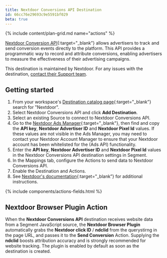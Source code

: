 ```yaml
---
title: Nextdoor Conversions API Destination
id: 66cc76e29693c9e5591bf029
beta: true
---
```


{% include content/plan-grid.md name="actions" %}

[Nextdoor Conversion API](https://yourintegration.com/?utm_source=segmentio&utm_medium=docs&utm_campaign=partners){:target="_blank”} allows advertisers to track and send conversion events directly to the platform. This API provides a programmatic way to record and attribute conversions, enabling advertisers to measure the effectiveness of their advertising campaigns.

This destination is maintained by Nextdoor. For any issues with the destination, [contact their Support team](mailto:ads-api@nextdoor.com).

## Getting started

1. From your workspace's [Destination catalog page](https://app.segment.com/goto-my-workspace/destinations/catalog){:target="_blank”} search for "Nextdoor".
2. Select Nextdoor Conversions API and click **Add Destination**.
3. Select an existing Source to connect to Nextdoor Conversions API.
4. Go to the [Nextdoor Ads Manager](https://ads.nextdoor.com/v2/manage/api){:target="_blank"}, then find and copy the **API key**, **Nextdoor Advertiser ID** and **Nextdoor Pixel Id** values. If these values are not visible in the Ads Manager, you may need to contact your Nextdoor Account Manager to ensure that your Nextdoor account has been whitelisted for the (Ads API) functionality. 
5. Enter the **API key**, **Nextdoor Advertiser ID** and **Nextdoor Pixel Id** values in the Nextdoor Conversions API destination settings in Segment.
6. In the Mappings tab, configure the Actions to send data to Nextdoor Conversions API. 
7. Enable the Destination and Actions. 
8. See [Nextdoor's documentation](https://developer.nextdoor.com/reference/conversion-api){:target="_blank”} for additional instructions.   

{% include components/actions-fields.html %}

## Nextdoor Browser Plugin Action
When the **Nextdoor Conversions API** destination receives website data from a Segment JavaScript source, the **Nextdoor Browser Plugin** automatically grabs the **Nextdoor click ID** / **ndclid** from the querystirng in the page URL, and passes it to the **Send Conversion** Action. Supplying the **ndclid** boosts attribution accuracy and is strongly recommended for website tracking. The plugin is enabled by default as soon as the destination is created.
